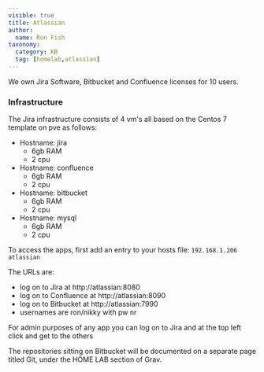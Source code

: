 ```yaml
---
visible: true
title: Atlassian
author:
  name: Ron Fish
taxonomy:
  category: KB
  tag: [homelab,atlassian]
---
```


We own Jira Software, Bitbucket and Confluence licenses for 10 users.

### Infrastructure

The Jira infrastructure consists of 4 vm's all based on the Centos 7 template on pve as follows:

- Hostname:  jira
  - 6gb RAM
  - 2 cpu
- Hostname:  confluence
  - 6gb RAM
  - 2 cpu
- Hostname:  bitbucket
  - 6gb RAM
  - 2 cpu
- Hostname:  mysql
  - 6gb RAM
  - 2 cpu



To access the apps, first add an entry to your hosts file:  `192.168.1.206 atlassian`

The URLs are:
- log on to Jira at http://atlassian:8080
- log on to Confluence at http://atlassian:8090
- log on to Bitbucket at http://atlassian:7990
- usernames are ron/nikky with pw nr

For admin purposes of any app you can log on to Jira and at the top left click and get to the others


The repositories sitting on Bitbucket will be documented on a separate page titled Git, under the HOME LAB section of Grav.
